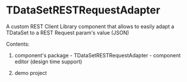 TDataSetRESTRequestAdapter
==========================

A custom REST Client Library component that allows to easily adapt a TDataSet to a REST Request param's value (JSON)

Contents:
  1) component's package
    - TDataSetRESTRequestAdapter
    - component editor (design time support)
    
  2) demo project
  
